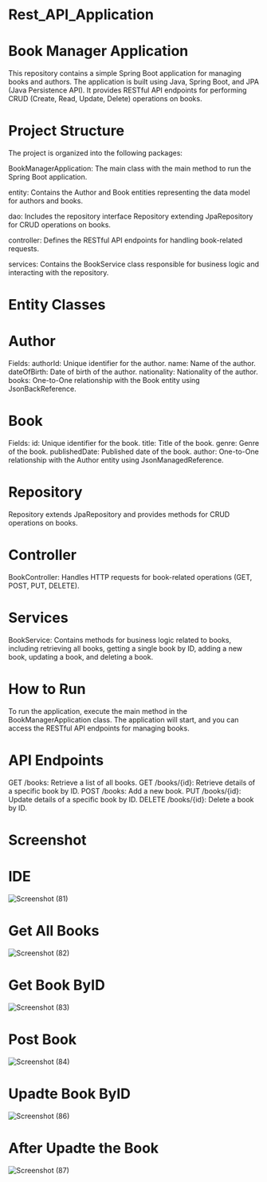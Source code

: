 # Rest_API_Application
# Book Manager Application
This repository contains a simple Spring Boot application for managing books and authors. The application is built using Java, Spring Boot, and JPA (Java Persistence API). It provides RESTful API endpoints for performing CRUD (Create, Read, Update, Delete) operations on books.

# Project Structure
The project is organized into the following packages:

BookManagerApplication: The main class with the main method to run the Spring Boot application.

entity: Contains the Author and Book entities representing the data model for authors and books.

dao: Includes the repository interface Repository extending JpaRepository for CRUD operations on books.

controller: Defines the RESTful API endpoints for handling book-related requests.

services: Contains the BookService class responsible for business logic and interacting with the repository.

# Entity Classes
# Author
Fields:
authorId: Unique identifier for the author.
name: Name of the author.
dateOfBirth: Date of birth of the author.
nationality: Nationality of the author.
books: One-to-One relationship with the Book entity using JsonBackReference.
# Book
 Fields:
id: Unique identifier for the book.
title: Title of the book.
genre: Genre of the book.
publishedDate: Published date of the book.
author: One-to-One relationship with the Author entity using JsonManagedReference.
# Repository
Repository extends JpaRepository and provides methods for CRUD operations on books.
# Controller
BookController: Handles HTTP requests for book-related operations (GET, POST, PUT, DELETE).
# Services
BookService: Contains methods for business logic related to books, including retrieving all books, getting a single book by ID, adding a new book, updating a book, and deleting a book.
# How to Run
To run the application, execute the main method in the BookManagerApplication class. The application will start, and you can access the RESTful API endpoints for managing books.

# API Endpoints
GET /books: Retrieve a list of all books.
GET /books/{id}: Retrieve details of a specific book by ID.
POST /books: Add a new book.
PUT /books/{id}: Update details of a specific book by ID.
DELETE /books/{id}: Delete a book by ID.

# Screenshot
# IDE
![Screenshot (81)](https://github.com/manku888/Rest_API_Application/assets/119672884/0bf526e2-cbb5-4c2a-a760-9d09008dbc63)


# Get All Books
![Screenshot (82)](https://github.com/manku888/Rest_API_Application/assets/119672884/5a334992-9e8a-47dc-b1bd-2b795b3a0f00)


# Get Book ByID
![Screenshot (83)](https://github.com/manku888/Rest_API_Application/assets/119672884/f2f4732f-d98b-4735-955c-b4c05086637b)

# Post Book
![Screenshot (84)](https://github.com/manku888/Rest_API_Application/assets/119672884/bfdeed7f-4cdf-46b3-99a7-6288c0d91f80)


# Upadte Book ByID
![Screenshot (86)](https://github.com/manku888/Rest_API_Application/assets/119672884/ba0d3d32-dd4f-47e3-aff5-914b7738b674)


# After Upadte the Book
![Screenshot (87)](https://github.com/manku888/Rest_API_Application/assets/119672884/c0f388e8-a78d-4479-9c8f-360908b833ad)








